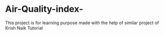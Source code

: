 # Air-Quality-index-
This project is for learning purpose made with the help of similar project of Krish Naik Tutorial 
